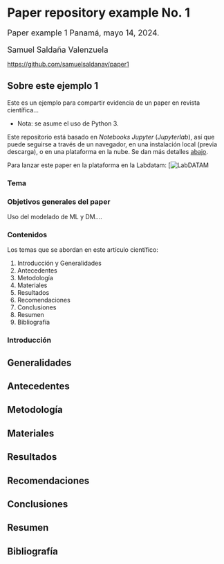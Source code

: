 # Paper repository example No. 1

<font size=4>
    
Paper example 1
Panamá, mayo 14, 2024.

Samuel Saldaña Valenzuela
</font>

https://github.com/samuelsaldanav/paper1


## Sobre este ejemplo 1

Este es un ejemplo para compartir evidencia de un paper en revista científica...

- Nota: se asume el uso de Python 3.

Este repositorio está basado en _Notebooks Jupyter_ (_Jupyterlab_), así que puede seguirse a través de un navegador, en una instalación local (previa descarga), o en una plataforma en la nube. Se dan más detalles [abajo](#seguir_paper1).

Para lanzar este paper en la plataforma en la Labdatam: 
[![LabDATAM](https://www.labdatam.com)


### Tema

### Objetivos generales del paper

Uso del modelado de ML y DM....

### Contenidos 
Los temas que se abordan en este artículo científico:

1.	Introducción y Generalidades
2.	Antecedentes
3.	Metodología
4.	Materiales
5.	Resultados
6.	Recomendaciones
7.	Conclusiones
8.	Resumen
9.	Bibliografía

### Introducción

## Generalidades

## Antecedentes

## Metodología
## Materiales
## Resultados
## Recomendaciones
## Conclusiones
## Resumen
## Bibliografía